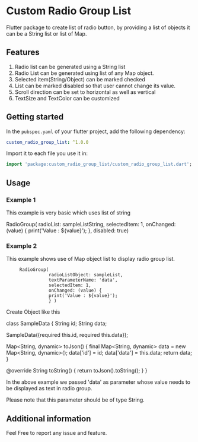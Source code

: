 
# Custom Radio Group List
Flutter package to create list of radio button, by providing a list of objects it can be a String list or list of Map.


## Features

1. Radio list can be generated using a String list
2. Radio List can be generated using list of any Map object.
3. Selected item(String/Object) can be marked checked
4. List can be marked disabled so that user cannot change its value.
5. Scroll direction can be set to horizontal as well as vertical
6. TextSize and TextColor can be customized


## Getting started


In the `pubspec.yaml` of your flutter project, add the following dependency:
 ``` yaml dependencies:
 custom_radio_group_list: ^1.0.0
```
Import it to each file you use it in:
 ``` dart
 import 'package:custom_radio_group_list/custom_radio_group_list.dart';
 ```


## Usage

### Example 1
This example is very basic which uses list of string

 RadioGroup(
             radioList: sampleListString,
             selectedItem: 1,
             onChanged: (value) {
                print('Value : ${value}');
               },
             disabled: true)

### Example 2
This example shows use of Map object list to display radio group list.

         RadioGroup(
                    radioListObject: sampleList,
                    textParameterName: 'data',
                    selectedItem: 1,
                    onChanged: (value) {
                    print('Value : ${value}');
                    } )

Create Object like this 

class SampleData {
  String id;
  String data;

  SampleData({required this.id, required this.data});

  Map<String, dynamic> toJson() {
    final Map<String, dynamic> data = new Map<String, dynamic>();
    data['id'] = id;
    data['data'] = this.data;
    return data;
  }

  @override
  String toString() {
    return toJson().toString();
  }
}

In the above example we passed 'data' as parameter whose value needs to be displayed as text 
in radio group.

Please note that this parameter should be of type String.


## Additional information

Feel Free to report any issue and feature.

